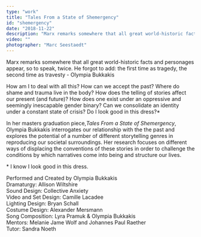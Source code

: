 ```yaml
---
type: "work"
title: "Tales From a State of Shemergency"
id: "shemergency"
date: "2018-11-22"
description: "Marx remarks somewhere that all great world-historic facts and personages appear, so to speak, twice. He forgot to add: the first time as tragedy, the second time as travesty - Olympia Bukkakis" 
video: ""
photographer: "Marc Seestaedt"
---
```


Marx remarks somewhere that all great world-historic facts and personages appear, so to speak, twice. He forgot to add: the first time as tragedy, the second time as travesty - Olympia Bukkakis

How am I to deal with all this? How can we accept the past? Where do shame and trauma live in the body? How does the telling of stories affect our present (and future)? How does one exist under an oppressive and seemingly inescapable gender binary? Can we consolidate an identity under a constant state of crisis? Do I look good in this dress?*
 
In her masters graduation piece,*Tales From a State of Shemergency*, Olympia Bukkakis interrogates our relationship with the the past and explores the potential of a number of different storytelling genres in reproducing our societal surroundings. Her research focuses on different ways of displacing the conventions of these stories in order to challenge the conditions by which narratives come into being and structure our lives.
 
\* I know I look good in this dress.
 

Performed and Created by Olympia Bukkakis  
Dramaturgy: Allison Wiltshire  
Sound Design: Collective Anxiety  
Video and Set Design: Camille Lacadee  
Lighting Design: Bryan Schall  
Costume Design: Alexander Mersmann  
Song Composition: Lyra Pramuk & Olympia Bukkakis  
Mentors: Melanie Jame Wolf and Johannes Paul Raether  
Tutor: Sandra Noeth  
